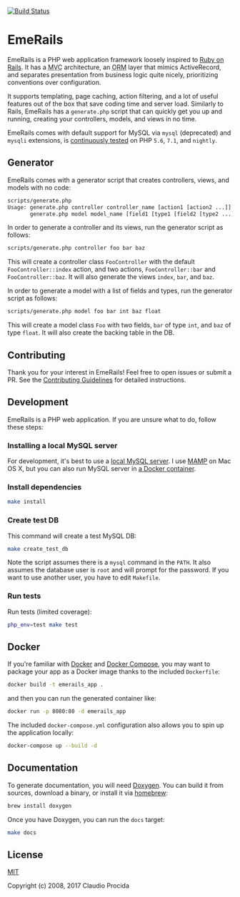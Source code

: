 [![Build Status](https://travis-ci.org/emeraldion/emerails.svg?branch=master)](https://travis-ci.org/emeraldion/emerails)

# EmeRails

EmeRails is a PHP web application framework loosely inspired to
[Ruby on Rails](http://www.rubyonrails.org).
It has a <acronym title="Model View Controller">MVC</acronym> architecture, an
<acronym title="Object Relational Mapping">ORM</acronym> layer that mimics ActiveRecord, and separates
presentation from business logic quite nicely, prioritizing conventions over configuration.

It supports templating, page caching, action filtering, and a lot of useful features out of the box
that save coding time and server load. Similarly to Rails, EmeRails has a `generate.php` script that
can quickly get you up and running, creating your controllers, models, and views in no time.

EmeRails comes with default support for MySQL via `mysql` (deprecated) and `mysqli` extensions, is
[continuously tested](https://travis-ci.org/emeraldion/emerails) on PHP `5.6`, `7.1`, and `nightly`.

## Generator

EmeRails comes with a generator script that creates controllers, views, and models with no code:

```sh
scripts/generate.php
Usage: generate.php controller controller_name [action1 [action2 ...]]
       generate.php model model_name [field1 [type1 [field2 [type2 ...]]]]
```

In order to generate a controller and its views, run the generator script as follows:

```sh
scripts/generate.php controller foo bar baz
```

This will create a controller class `FooController` with the default `FooController::index` action,
and two actions, `FooController::bar` and `FooController::baz`.
It will also generate the views `index`, `bar`, and `baz`.

In order to generate a model with a list of fields and types, run the generator script as follows:

```sh
scripts/generate.php model foo bar int baz float
```

This will create a model class `Foo` with two fields, `bar` of type `int`, and `baz` of type `float`.
It will also create the backing table in the DB.

## Contributing

Thank you for your interest in EmeRails! Feel free to open issues or submit a PR.
See the [Contributing Guidelines](https://github.com/emeraldion/emerails/blob/master/CONTRIBUTING.md)
for detailed instructions.


## Development

EmeRails is a PHP web application. If you are unsure what to do, follow these steps:

### Installing a local MySQL server

For development, it's best to use a
[local MySQL server](https://dev.mysql.com/doc/mysql-getting-started/).
I use [MAMP](https://www.mamp.info/) on Mac OS X, but you can also run MySQL server in
[a Docker container](https://hub.docker.com/r/mysql/mysql-server/).

### Install dependencies

```sh
make install
```

### Create test DB

This command will create a test MySQL DB: 

```sh
make create_test_db
```

Note the script assumes there is a `mysql` command in the `PATH`. It also assumes the database user is
`root` and will prompt for the password. If you want to use another user, you have to edit `Makefile`.

### Run tests

Run tests (limited coverage):

```sh
php_env=test make test
```

## Docker

If you're familiar with [Docker](https://docs.docker.com/engine/) and [Docker Compose](), you may want
to package your app as a Docker image thanks to the included `Dockerfile`:

```sh
docker build -t emerails_app .
```

and then you can run the generated container like:

```sh
docker run -p 8080:80 -d emerails_app
```

The included `docker-compose.yml` configuration also allows you to spin up the application locally:

```sh
docker-compose up --build -d
```

## Documentation

To generate documentation, you will need [Doxygen](https://github.com/doxygen/doxygen.git).
You can build it from sources, download a binary, or install it via [homebrew](http://brew.sh/):

```sh
brew install doxygen
```

Once you have Doxygen, you can run the `docs` target:

```sh
make docs
```

## License

[MIT](http://opensource.org/licenses/MIT)

Copyright (c) 2008, 2017 Claudio Procida

